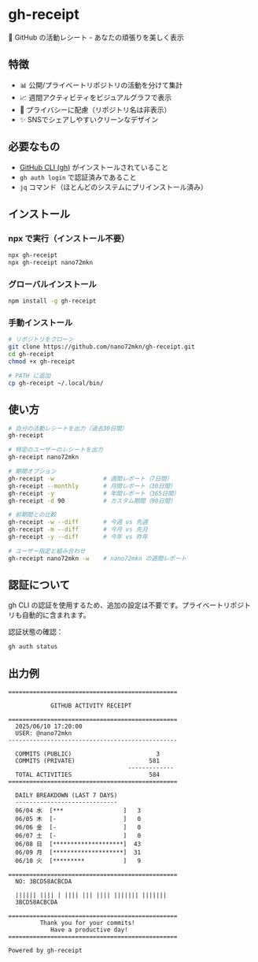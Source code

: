 # gh-receipt

🧾 GitHub の活動レシート - あなたの頑張りを美しく表示

## 特徴

- 📊 公開/プライベートリポジトリの活動を分けて集計
- 📈 週間アクティビティをビジュアルグラフで表示
- 🔐 プライバシーに配慮（リポジトリ名は非表示）
- ✨ SNSでシェアしやすいクリーンなデザイン

## 必要なもの

- [GitHub CLI (gh)](https://cli.github.com/) がインストールされていること
- `gh auth login` で認証済みであること
- `jq` コマンド（ほとんどのシステムにプリインストール済み）

## インストール

### npx で実行（インストール不要）
```bash
npx gh-receipt
npx gh-receipt nano72mkn
```

### グローバルインストール
```bash
npm install -g gh-receipt
```

### 手動インストール
```bash
# リポジトリをクローン
git clone https://github.com/nano72mkn/gh-receipt.git
cd gh-receipt
chmod +x gh-receipt

# PATH に追加
cp gh-receipt ~/.local/bin/
```

## 使い方

```bash
# 自分の活動レシートを出力（過去30日間）
gh-receipt

# 特定のユーザーのレシートを出力
gh-receipt nano72mkn

# 期間オプション
gh-receipt -w              # 週間レポート（7日間）
gh-receipt --monthly       # 月間レポート（30日間）  
gh-receipt -y              # 年間レポート（365日間）
gh-receipt -d 90           # カスタム期間（90日間）

# 前期間との比較
gh-receipt -w --diff       # 今週 vs 先週
gh-receipt -m --diff       # 今月 vs 先月
gh-receipt -y --diff       # 今年 vs 昨年

# ユーザー指定と組み合わせ
gh-receipt nano72mkn -w    # nano72mkn の週間レポート
```

## 認証について

gh CLI の認証を使用するため、追加の設定は不要です。プライベートリポジトリも自動的に含まれます。

認証状態の確認：
```bash
gh auth status
```

## 出力例

```
================================================
                                                
            GITHUB ACTIVITY RECEIPT             
                                                
================================================
  2025/06/10 17:20:00                    
  USER: @nano72mkn                           
------------------------------------------------
                                                
  COMMITS (PUBLIC)                        3
  COMMITS (PRIVATE)                     581
                                  ------------- 
  TOTAL ACTIVITIES                      584
================================================
                                                
  DAILY BREAKDOWN (LAST 7 DAYS)                
  -----------------------------                
  06/04 水  [***                 ]   3
  06/05 木  [-                   ]   0
  06/06 金  [-                   ]   0
  06/07 土  [-                   ]   0
  06/08 日  [********************]  43
  06/09 月  [********************]  31
  06/10 火  [*********           ]   9
                                                
================================================
  NO: 3BCD58ACBCDA                             
                                                
  |||||| |||| | |||| ||| |||| ||||||| |||||||  
  3BCD58ACBCDA                                  
                                                
================================================
         Thank you for your commits!            
            Have a productive day!              
================================================

Powered by gh-receipt
```